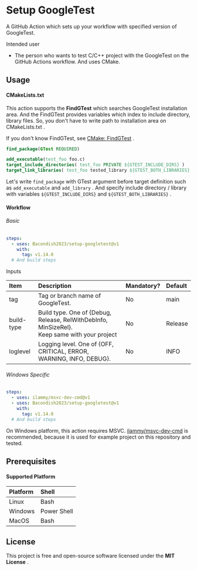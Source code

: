 # Setup GoogleTest

A GitHub Action which sets up your workflow with specified version of GoogleTest.

Intended user
* The person who wants to test C/C++ project with the GoogleTest on the GitHub Actions workflow.
  And uses CMake.

## Usage

#### CMakeLists.txt

This action supports the **FindGTest** which searches GoogleTest installation area.
And the FindGTest provides variables which index to include directory, library files.
So, you don't have to write path to installation area on CMakeLists.txt .

If you don't know FindGTest, see [CMake: FindGTest](https://cmake.org/cmake/help/latest/module/FindGTest.html) .

```cmake
find_package(GTest REQUIRED)

add_executable(test_foo foo.c)
target_include_directories( test_foo PRIVATE ${GTEST_INCLUDE_DIRS} )
target_link_libraries( test_foo tested_library ${GTEST_BOTH_LIBRARIES} )
```

Let's write `find_package` with GTest argument before target definition such as
`add_executable` and `add_library` .
And specify include directory / library
with variables `${GTEST_INCLUDE_DIRS}` and `${GTEST_BOTH_LIBRARIES}` .


#### Workflow

###### Basic

```yaml
steps:
  - uses: Bacondish2023/setup-googletest@v1
    with:
      tag: v1.14.0
  # And build steps
```

Inputs

|Item|Description|Mandatory?|Default|
|:---|:---|:---|:---|
|tag|Tag or branch name of GoogleTest.|No|main|
|build-type|Build type. One of {Debug, Release, RelWithDebInfo, MinSizeRel}.<br>Keep same with your project|No|Release|
|loglevel|Logging level. One of {OFF, CRITICAL, ERROR, WARNING, INFO, DEBUG}.|No|INFO|

###### Windows Specific

```yaml
steps:
  - uses: ilammy/msvc-dev-cmd@v1
  - uses: Bacondish2023/setup-googletest@v1
    with:
      tag: v1.14.0
  # And build steps
```

On Windows platform, this action requires MSVC.
[ilammy/msvc-dev-cmd](https://github.com/ilammy/msvc-dev-cmd) is recommended,
because it is used for example project on this repository and tested.


## Prerequisites

#### Supported Platform

|Platform|Shell|
|:---|:---|
|Linux|Bash|
|Windows|Power Shell|
|MacOS|Bash|


## License

This project is free and open-source software licensed under the **MIT License** .  

